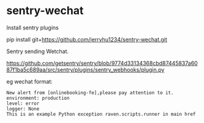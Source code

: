 sentry-wechat
===============

Install sentry plugins

pip install git+https://github.com/jerryhu1234/sentry-wechat.git
 
Sentry sending Wetchat.

https://github.com/getsentry/sentry/blob/9774d33134368cbd87445837a6087f1ba5c689aa/src/sentry/plugins/sentry_webhooks/plugin.py

eg wechat format:
```
New alert from [onlinebooking-fe],please pay attention to it.
environment: production
level: error
logger: None
This is an example Python exception raven.scripts.runner in main href
```
